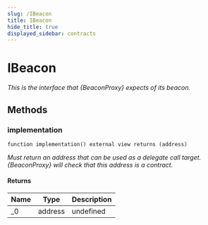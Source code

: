 ```yaml
---
slug: /IBeacon
title: IBeacon
hide_title: true
displayed_sidebar: contracts
---
```

# IBeacon







*This is the interface that {BeaconProxy} expects of its beacon.*

## Methods

### implementation

```solidity
function implementation() external view returns (address)
```



*Must return an address that can be used as a delegate call target. {BeaconProxy} will check that this address is a contract.*


#### Returns

| Name | Type | Description |
|---|---|---|
| _0 | address | undefined |



